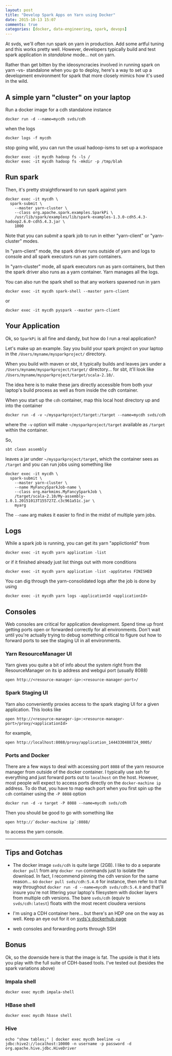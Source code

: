 ```yaml
---
layout: post
title: "Develop Spark Apps on Yarn using Docker"
date: 2015-10-13 15:07
comments: true
categories: [docker, data-engineering, spark, devops]
---
```



At svds, we'll often run spark on yarn in production.  Add some artful tuning
and this works pretty well.  However, developers typically build and test spark
application in _standalone_ mode... not on yarn.

Rather than get bitten by the ideosyncracies involved in running spark on yarn
-vs- standalone when you go to deploy, here's a way to set up a development
environment for spark that more closely mimics how it's used in the wild.

<!--more-->


## A simple yarn "cluster" on your laptop

Run a docker image for a cdh standalone instance

    docker run -d --name=mycdh svds/cdh

when the logs

    docker logs -f mycdh

stop going wild, you can run the usual hadoop-isms to set up a workspace

    docker exec -it mycdh hadoop fs -ls /
    docker exec -it mycdh hadoop fs -mkdir -p /tmp/blah


## Run spark

Then, it's pretty straightforward to run spark against yarn

    docker exec -it mycdh \
      spark-submit \
        --master yarn-cluster \
        --class org.apache.spark.examples.SparkPi \
        /usr/lib/spark/examples/lib/spark-examples-1.3.0-cdh5.4.3-hadoop2.6.0-cdh5.4.3.jar \
        1000

Note that you can _submit_ a spark job to run in either "yarn-client" or "yarn-cluster" modes.

In "yarn-client" mode, the spark driver runs outside of yarn and logs to
console and all spark executors run as yarn containers.

In "yarn-cluster" mode, all spark executors run as yarn containers, but then
the spark driver also runs as a yarn container.  Yarn manages all the logs.

You can also run the spark shell so that any workers spawned run in yarn

    docker exec -it mycdh spark-shell --master yarn-client

or

    docker exec -it mycdh pyspark --master yarn-client


## Your Application

Ok, so `SparkPi` is all fine and dandy, but how do I run a real application?

Let's make up an example.  Say you build your spark project on your laptop in the
`/Users/myname/mysparkproject/` directory.

When you build with maven or sbt, it typically builds and leaves jars under a
`/Users/myname/mysparkproject/target/` directory... for sbt, it'll look like
`/Users/myname/mysparkproject/target/scala-2.10/`.

The idea here is to make these jars directly accessible from both your laptop's
build process as well as from inside the cdh container.

When you start up the `cdh` container, map this local host directory up and
into the container

    docker run -d -v ~/mysparkproject/target:/target --name=mycdh svds/cdh 

where the `-v` option will make `~/mysparkproject/target`
available as `/target` within the container.

So,

    sbt clean assembly

leaves a jar under `~/mysparkproject/target`, which the container sees as
`/target` and you can run jobs using something like

    docker exec -it mycdh \
      spark-submit \
        --master yarn-cluster \
        --name MyFancySparkJob-name \
        --class org.markmims.MyFancySparkJob \
        /target/scala-2.10/My-assembly-1.0.1.20151013T155727Z.c3c961a51c.jar \
        myarg

The `--name` arg makes it easier to find in the midst of multiple yarn jobs.


## Logs

While a spark job is running, you can get its yarn "applictionId" from

    docker exec -it mycdh yarn application -list

or if it finished already just list things out with more conditions

    docker exec -it mycdh yarn application -list -appStates FINISHED

You can dig through the yarn-consolidated logs after the job is done
by using

    docker exec -it mycdh yarn logs -applicationId <applicationId>



## Consoles

Web consoles are critical for application development.  Spend time up front
getting ports open or forwarded correctly for all environments.  Don't wait
until you're actually trying to debug something critical to figure out how to
forward ports to see the staging UI in all environments.

### Yarn ResourceManager UI

Yarn gives you quite a bit of info about the system right from the
ResourceManager on its ip address and webgui port (usually 8088)

    open http://<resource-manager-ip>:<resource-manager-port>/



### Spark Staging UI

Yarn also conveniently proxies access to the spark staging UI for a given
application.  This looks like

    open http://<resource-manager-ip>:<resource-manager-port>/proxy/<applicationId>

for example,

    open http://localhost:8088/proxy/application_1444330488724_0005/


### Ports and Docker

There are a few ways to deal with accessing port `8088` of the yarn resource
manager from outside of the docker container.  I typically use ssh for
everything and just forward ports out to `localhost` on the host.  However,
most people will expect to access ports directly on the `docker-machine ip`
address.  To do that, you have to map each port when you first spin up the
`cdh` container using the `-P 8088` option

    docker run -d -v target -P 8088 --name=mycdh svds/cdh 

Then you should be good to go with something like

    open http://`docker-machine ip`:8088/

to access the yarn console.



---




## Tips and Gotchas

- The docker image `svds/cdh` is quite large (2GB).  I like to do a separate
  `docker pull` from any `docker run` commands just to isolate the download.
  In fact, I recommend pinning the cdh version for the same reason... so
  `docker pull svds/cdh:5.4.0` for instance, then refer to it that way
  throughout `docker run -d --name=mycdh svds/cdh:5.4.0` and that'll insure
  you're not littering your laptop's filesystem with docker layers from
  multiple cdh versions.  The bare `svds/cdh` (equiv to `svds/cdh:latest`)
  floats with the most recent cloudera versions

- I'm using a CDH container here... but there's an HDP one on the way as well.
  Keep an eye out for it on [svds's dockerhub page](`https://hub.docker.com/u/svds`)

- web consoles and forwarding ports through SSH



## Bonus

Ok, so the downside here is that the image is fat.  The upside is that it lets
you play with the full suite of CDH-based tools.  I've tested out (besides the
spark variations above)

### Impala shell

    docker exec mycdh impala-shell

### HBase shell

    docker exec mycdh hbase shell

### Hive

    echo "show tables;" | docker exec mycdh beeline -u jdbc:hive2://localhost:10000 -n username -p password -d org.apache.hive.jdbc.HiveDriver



